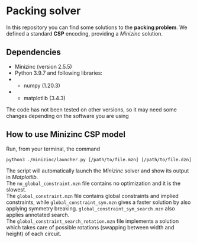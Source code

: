 # Packing solver

In this repository you can find some solutions to the **packing problem**. We defined a standard **CSP** encoding, providing a *Minizinc* solution. <br>

## Dependencies

- Minizinc (version 2.5.5)
- Python 3.9.7 and following libraries:
- - numpy (1.20.3)
- - matplotlib (3.4.3)

The code has not been tested on other versions, so it may need some changes depending on the software you are using

## How to use Minizinc CSP model

Run, from your terminal, the command

```python3 ./minizinc/launcher.py [/path/to/file.mzn] [/path/to/file.dzn]```

The script will automatically launch the *Minizinc* solver and show its output in *Matplotlib*.<br>
The ```no_global_constraint.mzn``` file contains no optimization and it is the slowest.<br>
The ```global_constraint.mzn``` file contains global constraints and implied constraints, while ```global_constraint_sym.mzn``` gives a faster solution by also applying symmetry breaking.
```global_constraint_sym_search.mzn``` also applies annotated search. <br>
The ```global_constraint_search_rotation.mzn``` file implements a solution which takes care of possible rotations (swapping between width and height) of each circuit.


